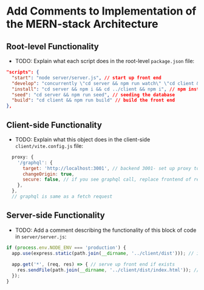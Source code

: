 # Add Comments to Implementation of the MERN-stack Architecture

## Root-level Functionality

* TODO: Explain what each script does in the root-level `package.json` file:

```json
"scripts": {
  "start": "node server/server.js", // start up front end
  "develop": "concurrently \"cd server && npm run watch\" \"cd client && npm run dev\"", // starts both apps concurrently, so don't have to do backend/ server and front end
  "install": "cd server && npm i && cd ../client && npm i", // npm install on both front and back end
  "seed": "cd server && npm run seed", // seeding the database
  "build": "cd client && npm run build" // build the front end
},
```

## Client-side Functionality

* TODO: Explain what this object does in the client-side `client/vite.config.js` file:

```js
  proxy: {
    '/graphql': {
      target: 'http://localhost:3001', // backend 3001- set up proxy to graphql
      changeOrigin: true,
      secure: false, // if you see graphql call, replace frontend of request with local host 3001
    },
  },
  // graphql is same as a fetch request
```

## Server-side Functionality

* TODO: Add a comment describing the functionality of this block of code in `server/server.js`:

```js
if (process.env.NODE_ENV === 'production') {
  app.use(express.static(path.join(__dirname, '../client/dist'))); // if in production mode, go to dist, serve up the built front end
  
  app.get('*', (req, res) => { // serve up front end if exists
    res.sendFile(path.join(__dirname, '../client/dist/index.html')); // for every route, serving up the index.html
  });
}
```
